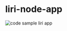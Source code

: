 # liri-node-app

<img src="https://heidijvr.github.io/liri-node-app/images/movie-this-screenshot.png" alt="code sample liri app">
